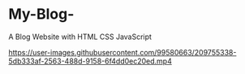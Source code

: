 # My-Blog-

A Blog Website with HTML CSS JavaScript

https://user-images.githubusercontent.com/99580663/209755338-5db333af-2563-488d-9158-6f4dd0ec20ed.mp4
